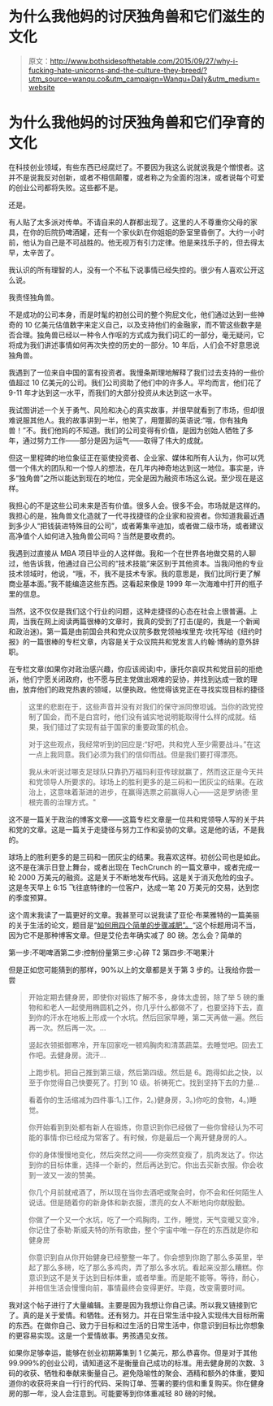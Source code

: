 # 为什么我他妈的讨厌独角兽和它们滋生的文化

> 原文：<http://www.bothsidesofthetable.com/2015/09/27/why-i-fucking-hate-unicorns-and-the-culture-they-breed/?utm_source=wanqu.co&utm_campaign=Wanqu+Daily&utm_medium=website>

# 为什么我他妈的讨厌独角兽和它们孕育的文化

在科技创业领域，有些东西已经腐烂了。不要因为我这么说就说我是个憎恨者。这并不是说我反对创新，或者不相信颠覆，或者称之为全面的泡沫，或者说每个可爱的创业公司都将失败。这些都不是。

还是。

有人贴了太多派对传单。不请自来的人群都出现了。这里的人不尊重你父母的家具，在你的后院扔啤酒罐，还有一个家伙趴在你姐姐的卧室里昏倒了。大约一小时前，他认为自己是不可战胜的。他无视万有引力定律。他是来找乐子的，但去得太早，太辛苦了。

我认识的所有理智的人，没有一个不私下说事情已经失控的。很少有人喜欢公开这么说。

我责怪独角兽。

不是成功的公司本身，而是时髦的初创公司的整个狗屁文化，他们通过达到一些神奇的 10 亿美元估值数字来定义自己，以及支持他们的金融家，而不管这些数字是否合理。独角兽已经以一种令人作呕的方式成为我们词汇的一部分，毫无疑问，它将成为我们讲述事情如何再次失控的历史的一部分。10 年后，人们会不好意思说独角兽。

我遇到了一位来自中国的富有投资者。我慢条斯理地解释了我们过去支持的一些价值超过 10 亿美元的公司。我们公司资助了他们中的许多人。平均而言，他们花了 9-11 年才达到这一水平，而我们的大部分投资从未达到这一水平。

我试图讲述一个关于勇气、风险和决心的真实故事，并很早就看到了市场，但却很难说服其他人。我的故事讲到一半，他笑了，用蹩脚的英语说:“哦，你有独角兽！”不。我们他妈的不知道。我们的公司变得有价值，是因为创始人牺牲了多年，通过努力工作——部分是因为运气——取得了伟大的成就。

但这一里程碑的地位象征正在驱使投资者、企业家、媒体和所有人认为，你可以凭借一个伟大的团队和一个惊人的想法，在几年内神奇地达到这一地位。事实是，许多“独角兽”之所以能达到现在的地位，完全是因为融资市场这么说。至少现在是这样。

我担心的不是这些公司未来是否有价值。很多人会。很多不会。市场就是这样的。我担心的是，独角兽文化造就了一代寻找捷径的企业家和投资者。你知道我最近遇到多少人“把钱装进特殊目的公司”，或者筹集辛迪加，或者做二级市场，或者建议高净值个人如何进入独角兽公司吗？当然是要收费的。

我遇到过直接从 MBA 项目毕业的人这样做。我和一个在世界各地做交易的人聊过，他告诉我，他通过自己公司的“技术技能”来区别于其他资本。当我问他的专业技术领域时，他说，“哦，不，我不是技术专家。我的意思是，我们比同行更了解商业基本面。”我不能编造这些东西。这看起来像是 1999 年一次海难中打开的瓶子里的信息。

当然，这不仅仅是我们这个行业的问题，这种走捷径的心态在社会上很普遍。上周，当我在网上阅读两篇很棒的文章时，我真的受到了打击(是的，我是一个新闻和政治迷)。第一篇是由前国会共和党众议院多数党领袖埃里克·坎托写给《纽约时报》的一篇很棒的专栏文章，内容是关于众议院共和党发言人约翰·博纳的意外辞职。

在专栏文章(如果你对政治感兴趣，你应该阅读)中，康托尔哀叹共和党目前的拒绝派，他们宁愿关闭政府，也不愿与民主党做出艰难的妥协，并找到达成一致的理由，放弃他们的政党热衷的领域，以便执政。他觉得该党正在寻找实现目标的捷径

> 这里的悲剧在于，这些声音并没有对我们的保守派同僚坦诚。当你的政党控制了国会，而不是白宫时，他们没有诚实地说明能取得什么样的成就。结果，我们错过了实现有益于国家的重要政策的机会。
> 
> 对于这些观点，我经常听到的回应是:“好吧，共和党人至少需要战斗。”在这一点上我同意。我们必须为我们的信仰而战。但是我们要打得漂亮。
> 
> 我从未听说过哪支足球队只靠扔万福玛利亚传球就赢了，然而这正是今天共和党领导人所要求的。球场上的胜利更多的是三码和一团灰尘的结果。在政治上，这意味着渐进的进步，在赢得选票之前赢得人心——这是罗纳德·里根完善的治理方式。"

这不是一篇关于政治的博客文章——这篇专栏文章是一位共和党领导人写的关于共和党的文章。这是一篇关于走捷径与努力工作和妥协的文章。这是他的话，不是我的。

球场上的胜利更多的是三码和一团灰尘的结果。我喜欢这样。初创公司也是如此。这不是在演示日登上舞台，或者出现在 TechCrunch 的一篇文章中，或者完成一轮 2000 万美元的融资。这是关于不断地发布代码。这是关于消灭危险的虫子。这是冬天早上 6:15 飞往底特律的一位客户，达成一笔 20 万美元的交易，达到您的季度预算。

这个周末我读了一篇更好的文章。我甚至可以说我读了亚伦·布莱雅特的一篇美丽的关于生活的论文，题目是“[如何用四个简单的步骤减肥”。](https://medium.com/@AaronBleyaert/how-to-lose-weight-in-4-easy-steps-1f135f7e1dec)“这个标题用词不当，因为它不是那种博客文章。但是艾伦去年确实减了 80 磅。怎么会？简单的

第一步:不喝啤酒第二步:控制份量第三步:心碎 T2 第四步:不喝果汁

但是正如您可能猜到的那样，90%以上的文章都是关于第 3 步的。让我给你尝一尝

> 开始定期去健身房，即使你对锻炼了解不多，身体太虚弱，除了举 5 磅的重物和和老人一起使用椭圆机之外，你几乎什么都做不了，也要坚持下去，直到你的汗水在地板上形成一个水坑。然后回家早睡，第二天再做一遍。然后再一次。然后再一次。…
> 
> 竖起衣领抵御寒冷，开车回家吃一顿鸡胸肉和清蒸蔬菜。去睡觉吧。回去工作吧。去健身房。流汗…
> 
> 上跑步机。把自己推到第三级，然后第四级。然后是 6。跑得如此之快，以至于你觉得自己快要死了。打到 10 级。祈祷死亡。找到坚持下去的力量…
> 
> 看着你的生活缩减为四件事:1。)工作，2。)健身房，3。)你吃的食物，4。)睡觉。
> 
> 你开始看到到处都有新人在锻炼，你意识到你已经做了一些你曾经认为不可能的事情:你已经成为常客了。有时候，你是最后一个离开健身房的人。
> 
> 你的身体慢慢地变化，然后突然之间——你突然变瘦了，肌肉发达了。你达到你的目标体重，选择一个新的，然后再达到它。你出去买新衣服。你会收到一波又一波的赞美。
> 
> 你几个月前就戒酒了，所以现在当你去酒吧或聚会时，你不会和任何陌生人说话。但是随着你的新身体和新衣服，漂亮的女人不断地向你献殷勤。
> 
> 你做了一个又一个水坑，吃了一个鸡胸肉，工作，睡觉，天气变暖又变冷，你记住了泰勒·斯威夫特的所有歌曲，整个宇宙中唯一存在的东西就是你和健身房
> 
> 你意识到自从你开始健身已经整整一年了。你会想到你跑了那么多英里，举起了那么多磅，吃了那么多鸡肉，弄了那么多水坑。看起来没那么糟糕。你意识到这不是关于达到目标体重，或者举重。而是能不能等。等待，耐心，并相信生活会慢慢向前，事情最终会变得更好。毕竟，改变需要时间。

我对这个帖子进行了大量编辑。主要是因为我想让你自己读。所以我又链接到它了。真的是关于爱情。和牺牲。还有努力。并在日常生活中投入实现伟大目标所需的东西。在做你自己、致力于目标和过生活的日常生活中，你意识到目标比你想象的更容易实现。这是一个爱情故事。男孩遇见女孩。

如果你足够幸运，能够在创业初期筹集到 1 亿美元，那么恭喜你。但是对于其他 99.999%的创业公司，请知道这不是衡量自己成功的标准。用去健身房的次数、3 码的收获、牺牲和奉献来衡量自己。避免隐喻性的聚会、酒精和额外的体重，要知道你的收获将来自一行行的代码、采购订单、签署的要约信和重复购买。你在健身房的那一年，没人会注意到。可能要等到你体重减轻 80 磅的时候。
